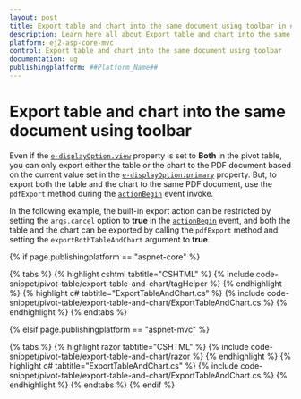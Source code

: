 ```yaml
---
layout: post
title: Export table and chart into the same document using toolbar in ##Platform_Name## Pivot Table Component
description: Learn here all about Export table and chart into the same document using toolbar in Syncfusion ##Platform_Name## Pivot Table component of Syncfusion Essential JS 2 and more.
platform: ej2-asp-core-mvc
control: Export table and chart into the same document using toolbar 
documentation: ug
publishingplatform: ##Platform_Name##
---
```


# Export table and chart into the same document using toolbar 

Even if the [`e-displayOption.view`](https://help.syncfusion.com/cr/aspnetcore-js2/Syncfusion.EJ2.PivotView.PivotViewDisplayOption.html#Syncfusion_EJ2_PivotView_PivotViewDisplayOption_View) property is set to **Both** in the pivot table, you can only export either the table or the chart to the PDF document based on the current value set in the [`e-displayOption.primary`](https://help.syncfusion.com/cr/aspnetcore-js2/Syncfusion.EJ2.PivotView.PivotViewDisplayOption.html#Syncfusion_EJ2_PivotView_PivotViewDisplayOption_Primary) property. But, to export both the table and the chart to the same PDF document, use the `pdfExport` method during the [`actionBegin`](https://help.syncfusion.com/cr/aspnetcore-js2/Syncfusion.EJ2.PivotView.PivotView.html#Syncfusion_EJ2_PivotView_PivotView_ActionBegin) event invoke.

In the following example, the built-in export action can be restricted by setting the `args.cancel` option to **true** in the [`actionBegin`](https://help.syncfusion.com/cr/aspnetcore-js2/Syncfusion.EJ2.PivotView.PivotView.html#Syncfusion_EJ2_PivotView_PivotView_ActionBegin) event, and both the table and the chart can be exported by calling the `pdfExport` method and setting the `exportBothTableAndChart` argument to **true**.

{% if page.publishingplatform == "aspnet-core" %}

{% tabs %}
{% highlight cshtml tabtitle="CSHTML" %}
{% include code-snippet/pivot-table/export-table-and-chart/tagHelper %}
{% endhighlight %}
{% highlight c# tabtitle="ExportTableAndChart.cs" %}
{% include code-snippet/pivot-table/export-table-and-chart/ExportTableAndChart.cs %}
{% endhighlight %}
{% endtabs %}

{% elsif page.publishingplatform == "aspnet-mvc" %}

{% tabs %}
{% highlight razor tabtitle="CSHTML" %}
{% include code-snippet/pivot-table/export-table-and-chart/razor %}
{% endhighlight %}
{% highlight c# tabtitle="ExportTableAndChart.cs" %}
{% include code-snippet/pivot-table/export-table-and-chart/ExportTableAndChart.cs %}
{% endhighlight %}
{% endtabs %}
{% endif %}
